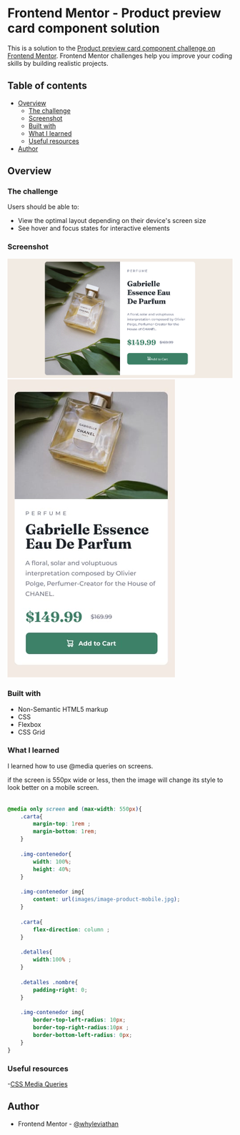 # Frontend Mentor - Product preview card component solution

This is a solution to the [Product preview card component challenge on Frontend Mentor](https://www.frontendmentor.io/challenges/product-preview-card-component-GO7UmttRfa). Frontend Mentor challenges help you improve your coding skills by building realistic projects. 

## Table of contents

- [Overview](#overview)
  - [The challenge](#the-challenge)
  - [Screenshot](#screenshot)
  - [Built with](#built-with)
  - [What I learned](#what-i-learned)
  - [Useful resources](#useful-resources)
- [Author](#author)


## Overview

### The challenge

Users should be able to:

- View the optimal layout depending on their device's screen size
- See hover and focus states for interactive elements

### Screenshot

![](screenshot-desktop.png)
![](screenshot-mobile.jpg)

### Built with

- Non-Semantic HTML5 markup
- CSS 
- Flexbox
- CSS Grid


### What I learned

I learned how to use @media queries on screens.

if the screen is 550px wide or less,
then the image will change its style to look better on a mobile screen.

```css

@media only screen and (max-width: 550px){
    .carta{
        margin-top: 1rem ;
        margin-bottom: 1rem;
    }

    .img-contenedor{
        width: 100%;
        height: 40%;
    }

    .img-contenedor img{
        content: url(images/image-product-mobile.jpg);
    }
    
    .carta{
        flex-direction: column ;
    }

    .detalles{
        width:100% ;
    }

    .detalles .nombre{
        padding-right: 0;
    }

    .img-contenedor img{
        border-top-left-radius: 10px;
        border-top-right-radius:10px ;
        border-bottom-left-radius: 0px;
    }
}
```
### Useful resources
-[CSS Media Queries](https://www.w3schools.com/css/css3_mediaqueries_ex.asp)

## Author

- Frontend Mentor - [@whyleviathan](https://www.frontendmentor.io/profile/whyleviathan)



